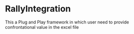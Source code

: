 # RallyIntegration
This a Plug and Play framework in which user need to provide confrontational value in the excel file
